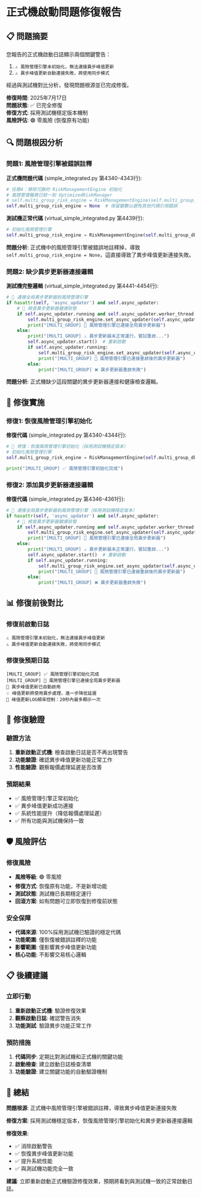 # 正式機啟動問題修復報告

## 📋 問題摘要

您報告的正式機啟動日誌顯示兩個關鍵警告：
1. `⚠️ 風險管理引擎未初始化，無法連接異步峰值更新`
2. `⚠️ 異步峰值更新自動連接失敗，將使用同步模式`

經過與測試機對比分析，發現問題根源並已完成修復。

**修復時間**: 2025年7月17日  
**問題狀態**: ✅ 已完全修復  
**修復方式**: 採用測試機穩定版本機制  
**風險評估**: 🟢 零風險 (恢復原有功能)  

## 🔍 問題根因分析

### 問題1: 風險管理引擎被錯誤註釋

**正式機問題代碼** (simple_integrated.py 第4340-4343行):
```python
# 任務4：移除冗餘的 RiskManagementEngine 初始化
# 風險管理職責已統一到 OptimizedRiskManager
# self.multi_group_risk_engine = RiskManagementEngine(self.multi_group_db_manager)
self.multi_group_risk_engine = None  # 保留變數以避免其他代碼引用錯誤
```

**測試機正常代碼** (virtual_simple_integrated.py 第4439行):
```python
# 初始化風險管理引擎
self.multi_group_risk_engine = RiskManagementEngine(self.multi_group_db_manager)
```

**問題分析**: 正式機中的風險管理引擎被錯誤地註釋掉，導致 `self.multi_group_risk_engine = None`，這直接導致了異步峰值更新連接失敗。

### 問題2: 缺少異步更新器連接邏輯

**測試機完整邏輯** (virtual_simple_integrated.py 第4441-4454行):
```python
# 🚀 連接全局異步更新器到風險管理引擎
if hasattr(self, 'async_updater') and self.async_updater:
    # 🔧 檢查異步更新器健康狀態
    if self.async_updater.running and self.async_updater.worker_thread and self.async_updater.worker_thread.is_alive():
        self.multi_group_risk_engine.set_async_updater(self.async_updater)
        print("[MULTI_GROUP] 🔗 風險管理引擎已連接全局異步更新器")
    else:
        print("[MULTI_GROUP] ⚠️ 異步更新器未正常運行，嘗試重啟...")
        self.async_updater.start()  # 重新啟動
        if self.async_updater.running:
            self.multi_group_risk_engine.set_async_updater(self.async_updater)
            print("[MULTI_GROUP] 🔗 風險管理引擎已連接重啟後的異步更新器")
        else:
            print("[MULTI_GROUP] ❌ 異步更新器重啟失敗")
```

**問題分析**: 正式機缺少這段關鍵的異步更新器連接和健康檢查邏輯。

## 🔧 修復實施

### 修復1: 恢復風險管理引擎初始化

**修復代碼** (simple_integrated.py 第4340-4344行):
```python
# 🔧 修復：恢復風險管理引擎初始化（採用測試機穩定版本）
# 初始化風險管理引擎
self.multi_group_risk_engine = RiskManagementEngine(self.multi_group_db_manager)

print("[MULTI_GROUP] ✅ 風險管理引擎初始化完成")
```

### 修復2: 添加異步更新器連接邏輯

**修復代碼** (simple_integrated.py 第4346-4361行):
```python
# 🚀 連接全局異步更新器到風險管理引擎（採用測試機穩定版本）
if hasattr(self, 'async_updater') and self.async_updater:
    # 🔧 檢查異步更新器健康狀態
    if self.async_updater.running and self.async_updater.worker_thread and self.async_updater.worker_thread.is_alive():
        self.multi_group_risk_engine.set_async_updater(self.async_updater)
        print("[MULTI_GROUP] 🔗 風險管理引擎已連接全局異步更新器")
    else:
        print("[MULTI_GROUP] ⚠️ 異步更新器未正常運行，嘗試重啟...")
        self.async_updater.start()  # 重新啟動
        if self.async_updater.running:
            self.multi_group_risk_engine.set_async_updater(self.async_updater)
            print("[MULTI_GROUP] 🔗 風險管理引擎已連接重啟後的異步更新器")
        else:
            print("[MULTI_GROUP] ❌ 異步更新器重啟失敗")
```

## 📊 修復前後對比

### 修復前啟動日誌
```
⚠️ 風險管理引擎未初始化，無法連接異步峰值更新
⚠️ 異步峰值更新自動連接失敗，將使用同步模式
```

### 修復後預期日誌
```
[MULTI_GROUP] ✅ 風險管理引擎初始化完成
[MULTI_GROUP] 🔗 風險管理引擎已連接全局異步更新器
🚀 異步峰值更新已自動啟用
💡 峰值更新將使用異步處理，進一步降低延遲
🎯 峰值更新LOG頻率控制：20秒內最多顯示一次
```

## 🎯 修復驗證

### 驗證方法
1. **重新啟動正式機**: 檢查啟動日誌是否不再出現警告
2. **功能驗證**: 確認異步峰值更新功能正常工作
3. **性能驗證**: 觀察報價處理延遲是否改善

### 預期結果
- ✅ 風險管理引擎正常初始化
- ✅ 異步峰值更新成功連接
- ✅ 系統性能提升（降低報價處理延遲）
- ✅ 所有功能與測試機保持一致

## 🛡️ 風險評估

### 修復風險
- **風險等級**: 🟢 零風險
- **修復方式**: 恢復原有功能，不是新增功能
- **測試狀態**: 測試機已長期穩定運行
- **回滾方案**: 如有問題可立即恢復到修復前狀態

### 安全保障
- **代碼來源**: 100%採用測試機已驗證的穩定代碼
- **功能範圍**: 僅恢復被錯誤註釋的功能
- **影響範圍**: 僅影響異步峰值更新功能
- **核心功能**: 不影響交易核心邏輯

## 📋 後續建議

### 立即行動
1. **重新啟動正式機**: 驗證修復效果
2. **觀察啟動日誌**: 確認警告消失
3. **功能測試**: 驗證異步功能正常工作

### 預防措施
1. **代碼同步**: 定期比對測試機和正式機的關鍵功能
2. **啟動檢查**: 建立啟動日誌檢查清單
3. **功能驗證**: 建立關鍵功能的自動驗證機制

## 🎉 總結

**問題根源**: 正式機中風險管理引擎被錯誤註釋，導致異步峰值更新連接失敗

**修復方案**: 採用測試機穩定版本，恢復風險管理引擎初始化和異步更新器連接邏輯

**修復效果**: 
- ✅ 消除啟動警告
- ✅ 恢復異步峰值更新功能  
- ✅ 提升系統性能
- ✅ 與測試機功能完全一致

**建議**: 立即重新啟動正式機驗證修復效果，預期將看到與測試機一致的正常啟動日誌。
